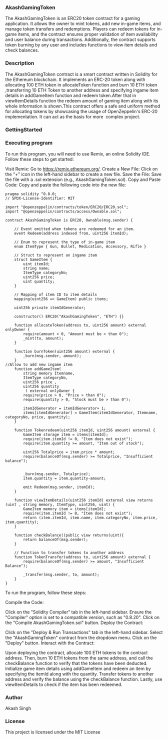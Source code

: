 ### AkashGamingToken
The AkashGamingToken is an ERC20 token contract for a gaming application. It allows the owner to mint tokens, add new in-game items, and manage token transfers and redemptions. Players can redeem tokens for in-game items, and the contract ensures proper validation of item availability and user balance during transactions. Additionally, the contract supports token burning by any user and includes functions to view item details and check balances.

### Description
The AkashGamingToken contract is a smart contract written in Solidity for the Ethereum blockchain. It implements an ERC-20 token along with allocating 100 ETH token in allocateToken function and burn 10 ETH token ,transferring 10 ETH Token to another address and specifying ingame item details in addGameItem function and redeem token.After that in viewItemDetails function the redeem amount of gaming item along with its whole information is shown.This contract offers a safe and uniform method for allocating tokens by showcasing the usage of OpenZeppelin's ERC-20 implementation. It can act as the basis for more  complex project.

### GettingStarted
 ### Executing program
 To run this program, you will need to use Remix, an online Solidity IDE. Follow these steps to get started:

Visit Remix: Go to https://remix.ethereum.org/. Create a New File: Click on the "+" icon in the left-hand sidebar to create a new file. Save the File: Save the file with a .sol extension (e.g.,  AkashGamingToken.sol). Copy and Paste Code: Copy and paste the following code into the new file:

```solidity
pragma solidity ^0.8.0;
// SPDX-License-Identifier: MIT

import "@openzeppelin/contracts/token/ERC20/ERC20.sol";
import "@openzeppelin/contracts/access/Ownable.sol";

contract AkashGamingToken is ERC20, Ownable(msg.sender) {

    // Event emitted when tokens are redeemed for an item.
    event Redeem(address indexed from, uint256 itemId);

    // Enum to represent the type of in-game item
    enum ItemType { Gun, Bullet, Medication, Accessory, Rifle }

    // Struct to represent an ingame item
    struct GameItem {
        uint itemId;
        string name;
        ItemType categoryNo;
        uint256 price;   
        uint quantity;
    }

    // Mapping of item ID to item details
    mapping(uint256 => GameItem) public items;

    uint256 private itemIdGenerator;

    constructor() ERC20("AkashGamingToken", "ETH") {}

    function allocateToken(address to, uint256 amount) external onlyOwner {
        require(amount > 0, "Amount must be > than 0");
        _mint(to, amount);
    }

    function burnToken(uint256 amount) external {
        _burn(msg.sender, amount);
    }
//Allow to add new ingame item
    function addGameItem(
        string memory Itemname,
        ItemType categoryNo,
        uint256 price ,
        uint256 quantity
         ) external onlyOwner {
        require(price > 0, "Price > than 0");
        require(quantity > 0, "Stock must be > than 0");

        itemIdGenerator = itemIdGenerator+ 1;
        items[itemIdGenerator] = GameItem(itemIdGenerator, Itemname, categoryNo, price, quantity);
    }

    function Tokenredeem(uint256 itemId, uint256 amount) external {
        GameItem storage item = items[itemId];
        require(item.itemId != 0, "Item does not exist");
        require(item.quantity >= amount, "Item out of stock");

        uint256 Totalprice = item.price * amount;
        require(balanceOf(msg.sender) >= Totalprice, "Insufficient balance");

       
        _burn(msg.sender, Totalprice);
        item.quantity = item.quantity-amount;

        emit Redeem(msg.sender, itemId);
    }

    function viewItemDetails(uint256 itemId) external view returns (uint , string memory, ItemType, uint256, uint) {
        GameItem memory item = items[itemId];
        require(item.itemId != 0, "Item does not exist");
        return (item.itemId, item.name, item.categoryNo, item.price, item.quantity);
    }

    function checkBalance()public view returns(uint){
        return balanceOf(msg.sender);
    }

    // Function to transfer tokens to another address
    function TokenTransfer(address to, uint256 amount) external {
        require(balanceOf(msg.sender) >= amount, "Insufficient Balance");

        _transfer(msg.sender, to, amount);
    }
}

```

To run the program, follow these steps:

Compile the Code:

Click on the "Solidity Compiler" tab in the left-hand sidebar. Ensure the "Compiler" option is set to a compatible version, such as "0.8.20". Click on the "Compile AkashGamingToken.sol" button. Deploy the Contract:

Click on the "Deploy & Run Transactions" tab in the left-hand sidebar. Select the "AkashGamingToken" contract from the dropdown menu. Click on the "Deploy" button. Interact with the Contract:

Upon deploying the contract, allocate 100 ETH tokens to the contract address. Then, burn 10 ETH tokens from the same address, and call the checkBalance function to verify that the tokens have been deducted. Initialize game item details using addGameItem and redeem an item by specifying the itemId along with the quantity. Transfer tokens to another address and verify the balance using the checkBalance function. Lastly, use viewItemDetails to check if the item has been redeemed.

### Author
Akash Singh

### License
This project is licensed under the MIT License
